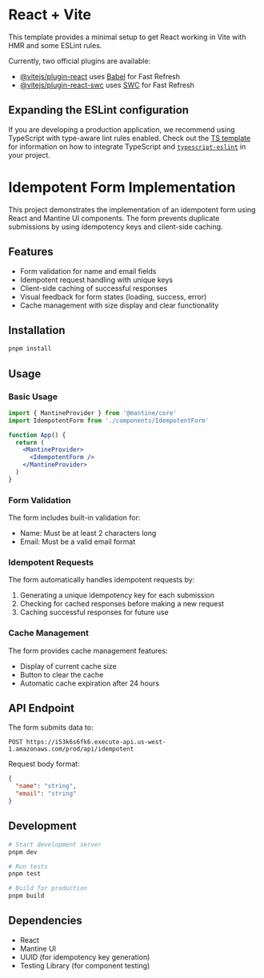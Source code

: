 # React + Vite

This template provides a minimal setup to get React working in Vite with HMR and some ESLint rules.

Currently, two official plugins are available:

- [@vitejs/plugin-react](https://github.com/vitejs/vite-plugin-react/blob/main/packages/plugin-react) uses [Babel](https://babeljs.io/) for Fast Refresh
- [@vitejs/plugin-react-swc](https://github.com/vitejs/vite-plugin-react/blob/main/packages/plugin-react-swc) uses [SWC](https://swc.rs/) for Fast Refresh

## Expanding the ESLint configuration

If you are developing a production application, we recommend using TypeScript with type-aware lint rules enabled. Check out the [TS template](https://github.com/vitejs/vite/tree/main/packages/create-vite/template-react-ts) for information on how to integrate TypeScript and [`typescript-eslint`](https://typescript-eslint.io) in your project.

# Idempotent Form Implementation

This project demonstrates the implementation of an idempotent form using React and Mantine UI components. The form prevents duplicate submissions by using idempotency keys and client-side caching.

## Features

- Form validation for name and email fields
- Idempotent request handling with unique keys
- Client-side caching of successful responses
- Visual feedback for form states (loading, success, error)
- Cache management with size display and clear functionality

## Installation

```bash
pnpm install
```

## Usage

### Basic Usage

```jsx
import { MantineProvider } from '@mantine/core'
import IdempotentForm from './components/IdempotentForm'

function App() {
  return (
    <MantineProvider>
      <IdempotentForm />
    </MantineProvider>
  )
}
```

### Form Validation

The form includes built-in validation for:
- Name: Must be at least 2 characters long
- Email: Must be a valid email format

### Idempotent Requests

The form automatically handles idempotent requests by:
1. Generating a unique idempotency key for each submission
2. Checking for cached responses before making a new request
3. Caching successful responses for future use

### Cache Management

The form provides cache management features:
- Display of current cache size
- Button to clear the cache
- Automatic cache expiration after 24 hours

## API Endpoint

The form submits data to:
```
POST https://i53k6s6fk6.execute-api.us-west-1.amazonaws.com/prod/api/idempotent
```

Request body format:
```json
{
  "name": "string",
  "email": "string"
}
```

## Development

```bash
# Start development server
pnpm dev

# Run tests
pnpm test

# Build for production
pnpm build
```

## Dependencies

- React
- Mantine UI
- UUID (for idempotency key generation)
- Testing Library (for component testing)
